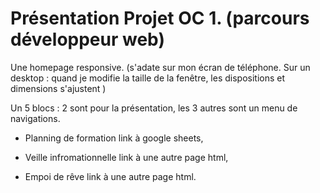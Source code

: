 # Présentation Projet OC 1. (parcours développeur web)


Une homepage responsive. (s'adate sur mon écran de téléphone. Sur un desktop : quand je modifie la taille de la fenêtre, les dispositions et dimensions s'ajustent )

Un 5 blocs : 2 sont pour la présentation, les 3 autres sont un menu de navigations.

- Planning de formation link à google sheets,

- Veille infromationnelle link à une autre page html,

- Empoi de rêve link à une autre page html.




